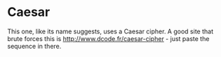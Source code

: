 # Caesar

This one, like its name suggests, uses a Caesar cipher. A good site that brute forces this is http://www.dcode.fr/caesar-cipher - just paste the sequence in there.
